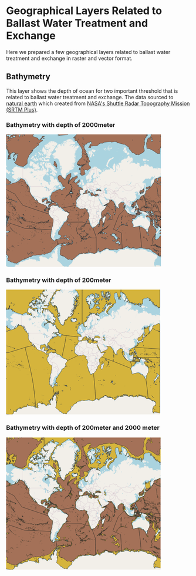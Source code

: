 # Geographical Layers Related to Ballast Water Treatment and Exchange

Here we prepared a few geographical layers related to ballast water treatment and exchange in raster and vector format.

## Bathymetry

This layer shows the depth of ocean for two important threshold that is related to ballast water treatment and exchange. The data sourced to [natural earth](https://www.naturalearthdata.com/) which created from  [NASA's Shuttle Radar Topography Mission (SRTM Plus)](https://www2.jpl.nasa.gov/srtm/). 

### Bathymetry with depth of 2000meter

![2000depth](bathymetry_2000m/bathy2000.png)

### Bathymetry with depth of 200meter

![200depth](bathymetry_2000m/bathy200.png)

### Bathymetry with depth of 200meter and 2000 meter

![2002000depth](bathymetry_2000m/both.png)


